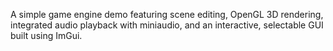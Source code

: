 A simple game engine demo featuring scene editing, OpenGL 3D rendering, integrated audio playback with miniaudio, and an interactive, selectable GUI built using ImGui. 

